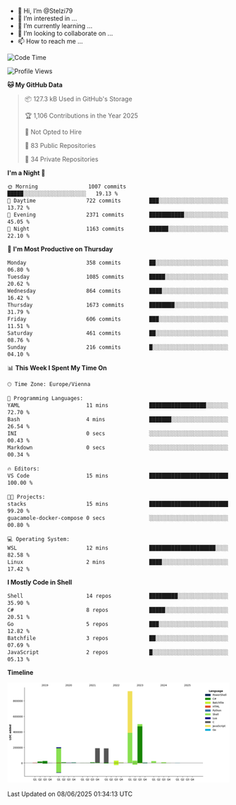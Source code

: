- 👋 Hi, I’m @Stelzi79
- 👀 I’m interested in ...
- 🌱 I’m currently learning ...
- 💞️ I’m looking to collaborate on ...
- 📫 How to reach me ...

<!--START_SECTION:waka-->
![Code Time](http://img.shields.io/badge/Code%20Time-1%2C140%20hrs%2025%20mins-blue)

![Profile Views](http://img.shields.io/badge/Profile%20Views-0-blue)

**🐱 My GitHub Data** 

> 📦 127.3 kB Used in GitHub's Storage 
 > 
> 🏆 1,106 Contributions in the Year 2025
 > 
> 🚫 Not Opted to Hire
 > 
> 📜 83 Public Repositories 
 > 
> 🔑 34 Private Repositories 
 > 
**I'm a Night 🦉** 

```text
🌞 Morning                1007 commits        █████░░░░░░░░░░░░░░░░░░░░   19.13 % 
🌆 Daytime                722 commits         ███░░░░░░░░░░░░░░░░░░░░░░   13.72 % 
🌃 Evening                2371 commits        ███████████░░░░░░░░░░░░░░   45.05 % 
🌙 Night                  1163 commits        ██████░░░░░░░░░░░░░░░░░░░   22.10 % 
```
📅 **I'm Most Productive on Thursday** 

```text
Monday                   358 commits         ██░░░░░░░░░░░░░░░░░░░░░░░   06.80 % 
Tuesday                  1085 commits        █████░░░░░░░░░░░░░░░░░░░░   20.62 % 
Wednesday                864 commits         ████░░░░░░░░░░░░░░░░░░░░░   16.42 % 
Thursday                 1673 commits        ████████░░░░░░░░░░░░░░░░░   31.79 % 
Friday                   606 commits         ███░░░░░░░░░░░░░░░░░░░░░░   11.51 % 
Saturday                 461 commits         ██░░░░░░░░░░░░░░░░░░░░░░░   08.76 % 
Sunday                   216 commits         █░░░░░░░░░░░░░░░░░░░░░░░░   04.10 % 
```


📊 **This Week I Spent My Time On** 

```text
🕑︎ Time Zone: Europe/Vienna

💬 Programming Languages: 
YAML                     11 mins             ██████████████████░░░░░░░   72.70 % 
Bash                     4 mins              ███████░░░░░░░░░░░░░░░░░░   26.54 % 
INI                      0 secs              ░░░░░░░░░░░░░░░░░░░░░░░░░   00.43 % 
Markdown                 0 secs              ░░░░░░░░░░░░░░░░░░░░░░░░░   00.34 % 

🔥 Editors: 
VS Code                  15 mins             █████████████████████████   100.00 % 

🐱‍💻 Projects: 
stacks                   15 mins             █████████████████████████   99.20 % 
guacamole-docker-compose 0 secs              ░░░░░░░░░░░░░░░░░░░░░░░░░   00.80 % 

💻 Operating System: 
WSL                      12 mins             █████████████████████░░░░   82.58 % 
Linux                    2 mins              ████░░░░░░░░░░░░░░░░░░░░░   17.42 % 
```

**I Mostly Code in Shell** 

```text
Shell                    14 repos            █████████░░░░░░░░░░░░░░░░   35.90 % 
C#                       8 repos             █████░░░░░░░░░░░░░░░░░░░░   20.51 % 
Go                       5 repos             ███░░░░░░░░░░░░░░░░░░░░░░   12.82 % 
Batchfile                3 repos             ██░░░░░░░░░░░░░░░░░░░░░░░   07.69 % 
JavaScript               2 repos             █░░░░░░░░░░░░░░░░░░░░░░░░   05.13 % 
```



**Timeline**

![Lines of Code chart](https://raw.githubusercontent.com/Stelzi79/Stelzi79/main/assets/bar_graph.png)


 Last Updated on 08/06/2025 01:34:13 UTC
<!--END_SECTION:waka-->

<!---
Stelzi79/Stelzi79 is a ✨ special ✨ repository because its `README.md` (this file) appears on your GitHub profile.
You can click the Preview link to take a look at your changes.
--->
